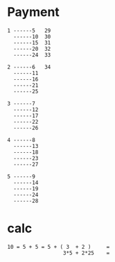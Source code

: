 # Payment
	1 ------5	29
	  ------10	30
	  ------15	31
	  ------20	32	
	  ------24	33

	2 ------6	34
	  ------11
	  ------16
	  ------21
	  ------25
	
	3 ------7
	  ------12
	  ------17
	  ------22
	  ------26
	
	4 ------8
	  ------13
	  ------18
	  ------23
	  ------27
	
	5 ------9
	  ------14
	  ------19
	  ------24
	  ------28

# calc
	10 = 5 + 5 = 5 + ( 3  + 2 )		= 
					  3*5 + 2*25 	=  